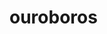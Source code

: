 <!-- generated by markdown-notes-tree -->

# ouroboros

<!-- optional markdown-notes-tree directory description starts here -->

<!-- optional markdown-notes-tree directory description ends here -->

